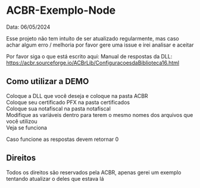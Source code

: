 # ACBR-Exemplo-Node

Data: 06/05/2024

Esse projeto não tem intuíto de ser atualizado regularmente, mas caso achar algum erro / melhoria por favor gere uma issue e irei analisar e aceitar

Por favor siga o que está escrito aqui:
Manual de respostas da DLL: https://acbr.sourceforge.io/ACBrLib/ConfiguracoesdaBiblioteca16.html

## Como utilizar a DEMO
Coloque a DLL que você deseja e coloque na pasta ACBR  
Coloque seu certificado PFX na pasta certificados  
Coloque sua notafiscal na pasta notafiscal  
Modifique as variáveis dentro para terem o mesmo nomes dos arquivos que você utilizou  
Veja se funciona

Caso funcione as respostas devem retornar 0

## Direitos
Todos os direitos são reservados pela ACBR, apenas gerei um exemplo tentando atualizar o deles que estava lá
